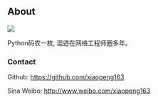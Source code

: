 ## About

![](/thumbnails/about/1.png)


Python码农一枚, 混迹在网络工程师圈多年。

### Contact

Github: https://github.com/xiaopeng163

Sina Weibo: http://www.weibo.com/xiaopeng163

